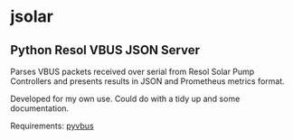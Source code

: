 # jsolar
## Python Resol VBUS JSON Server

Parses VBUS packets received over serial from Resol Solar Pump Controllers
and presents results in JSON and Prometheus metrics format.

Developed for my own use. Could do with a tidy up and some documentation.

Requirements:
[pyvbus](https://github.com/epenet/pyvbus)
